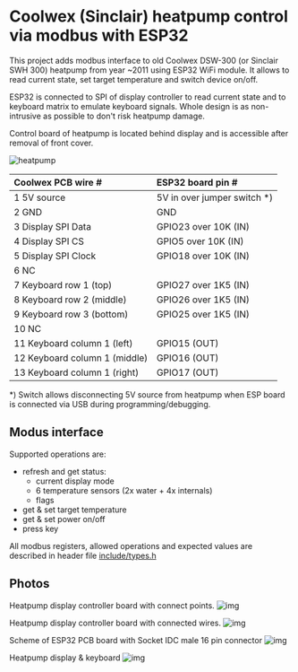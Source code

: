 # Coolwex (Sinclair) heatpump control via modbus with ESP32

This project adds modbus interface to old Coolwex DSW-300 (or Sinclair SWH 300) heatpump
from year ~2011 using ESP32 WiFi module. It allows to read current state, set target temperature
and switch device on/off.

ESP32 is connected to SPI of display controller to read current state and to
keyboard matrix to emulate keyboard signals. Whole design is as non-intrusive
as possible to don't risk heatpump damage.

Control board of heatpump is located behind display and is accessible after removal
of front cover.

![heatpump](./doc/img/coolwex.png)

| Coolwex PCB wire #            | ESP32 board pin #           |
|:------------------------------|:----------------------------|
| 1 5V source                   | 5V in over jumper switch *) |
| 2 GND                         | GND                         |
| 3 Display SPI Data            | GPIO23 over 10K (IN)        |
| 4 Display SPI CS              | GPIO5 over 10K (IN)         |
| 5 Display SPI Clock           | GPIO18 over 10K (IN)        |
| 6 NC                          |                             |
| 7 Keyboard row 1 (top)        | GPIO27 over 1K5 (IN)        |
| 8 Keyboard row 2 (middle)     | GPIO26 over 1K5 (IN)        |
| 9 Keyboard row 3 (bottom)     | GPIO25 over 1K5 (IN)        |
| 10 NC                         |                             |
| 11 Keyboard column 1 (left)   | GPIO15 (OUT)                |
| 12 Keyboard column 1 (middle) | GPIO16 (OUT)                |
| 13 Keyboard column 1 (right)  | GPIO17 (OUT)                |

*) Switch allows disconnecting 5V source from heatpump when ESP board is connected via USB
during programming/debugging.

## Modus interface
Supported operations are: 
* refresh and get status:
  * current display mode
  * 6 temperature sensors (2x water + 4x internals)
  * flags
* get & set target temperature
* get & set power on/off
* press key

All modbus registers, allowed operations and expected values are described in header file
[include/types.h](./include/types.h)

## Photos
Heatpump display controller board with connect points.
![img](./doc/img/coolwex-board-orig.jpg)

Heatpump display controller board with connected wires.
![img](./doc/img/coolwex-board-wired.jpg)

Scheme of ESP32 PCB board with Socket IDC male 16 pin connector
![img](./doc/img/esp32-pcb.jpg)

Heatpump display & keyboard
![img](./doc/img/coolwex-display.png)

